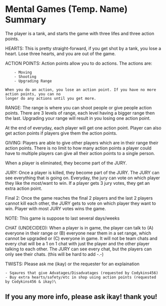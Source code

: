 # Mental Games (Temp. Name) Summary

The player is a tank, and starts the game with three lifes and three action points. 

HEARTS:
    This is pretty straight-forward, if you get shot by a tank, you lose a heart. Lose three hearts,
    and you are out of the game.

ACTION POINTS:
    Action points allow you to do actions. The actions are:

        - Moving 
        - Shooting
        - Upgrading Range
    
    When you do an action, you lose an action point. If you have no more action points, you can no 
    longer do any actions until you get more. 

RANGE:
    The range is where you can shoot people or give people action points. There are 3 levels 
    of range, each level having a bigger range then the last. Upgrading your range will result
    in you losing one action point.


At the end of everyday, each player will get one action point. Player can also get action points
if players give them the action points. 

GIVING:
    Players are able to give other players which are in their range their action points. There is
    no limit to how many action points a player could have to multiple players can give all their
    action points to a single person.


When a player is eliminated, they become part of the JURY.

JURY:
    Once a player is killed, they become part of the JURY. The JURY can see everything that is going on.
    Everyday, the jury can vote on which player they like the most/want to win. If a player gets 3 jury
    votes, they get an extra action point.

Final 2:
    Once the game reaches the final 2 players and the last 2 players cannot kill each other, the JURY
    gets to vote on which player they want to win. Player with most JURY votes wins the game.


NOTE: This game is suppose to last several days/weeks

CHAT (UNDECIDED):
    When a player is in game, the player can talk to (A) everyone in their range or (B) everyone near them
    in a set range, which cannot be upgraded or (C) everyone in game. It will not be team chats and every chat will be a 1 on 1
    chat with just the player and the other player talking to each other. The JURY can see every chat, but the players can only see
    their chats. (this will be hard to add -.-)

TWISTS:
    Please ask me (ikay) or the requester for an explaination


    - Sqaures that give Advatages/Disadvatages (requested by Codykins456) 
    - Buy extra hearts/safety/etc in shop using action points (requested by Codykins456 & ikay)\


## If you any more info, please ask ikay! thank you!
